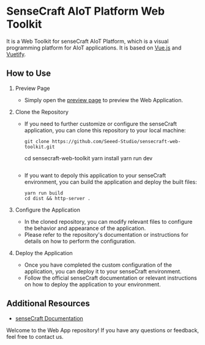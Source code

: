 # SenseCraft AIoT Platform Web Toolkit


It is a Web Toolkit for senseCraft AIoT Platform, which is a visual programming platform for AIoT applications. It is based on [Vue.js](https://vuejs.org/) and [Vuetify](https://vuetifyjs.com/).

## How to Use

1. Preview Page
   - Simply open the [preview page](https://seeed-studio.github.io/SenseCraft-Web-Toolkit/) to preview the Web Application.

2. Clone the Repository
   - If you need to further customize or configure the senseCraft application, you can clone this repository to your local machine:
     ```
     git clone https://github.com/Seeed-Studio/sensecraft-web-toolkit.git
     ```
     cd sensecraft-web-toolkit
     yarn install
     yarn run dev
     ```
   - If you want to depoly this application to your senseCraft environment, you can build the application and deploy the built files:
     ```
     yarn run build
     cd dist && http-server .
     ``` 

3. Configure the Application
   - In the cloned repository, you can modify relevant files to configure the behavior and appearance of the application.
   - Please refer to the repository's documentation or instructions for details on how to perform the configuration.

4. Deploy the Application
   - Once you have completed the custom configuration of the application, you can deploy it to your senseCraft environment.
   - Follow the official senseCraft documentation or relevant instructions on how to deploy the application to your environment.

## Additional Resources

- [senseCraft Documentation](https://sensecraftma.seeed.cc/)

Welcome to the Web App repository! If you have any questions or feedback, feel free to contact us.
